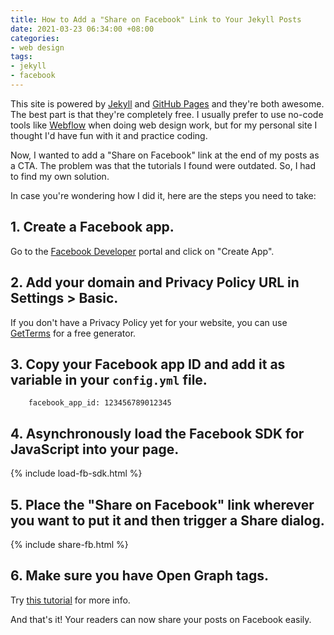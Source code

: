 ```yaml
---
title: How to Add a "Share on Facebook" Link to Your Jekyll Posts
date: 2021-03-23 06:34:00 +08:00
categories:
- web design
tags:
- jekyll
- facebook
---
```


This site is powered by [Jekyll](https://jekyllrb.com) and [GitHub Pages](https://pages.github.com) and they're both awesome. The best part is that they're completely free. I usually prefer to use no-code tools like [Webflow](http://webflow.com) when doing web design work, but for my personal site I thought I'd have fun with it and practice coding.

Now, I wanted to add a "Share on Facebook" link at the end of my posts as a CTA. The problem was that the tutorials I found were outdated. So, I had to find my own solution.

In case you're wondering how I did it, here are the steps you need to take:

## 1. Create a Facebook app.

Go to the [Facebook Developer](https://developers.facebook.com/) portal and click on "Create App".

## 2. Add your domain and Privacy Policy URL in Settings > Basic.

If you don't have a Privacy Policy yet for your website, you can use
[GetTerms](https://getterms.io) for a free generator.

## 3. Copy your Facebook app ID and add it as variable in your `config.yml` file.

        facebook_app_id: 123456789012345

## 4. Asynchronously load the Facebook SDK for JavaScript into your page.

{% include load-fb-sdk.html %}

## 5. Place the "Share on Facebook" link wherever you want to put it and then trigger a Share dialog.

{% include share-fb.html %}

## 6. Make sure you have Open Graph tags.

Try [this tutorial](https://danaleegibson.com/jekyll-and-facebook-og-images/) for more info.

And that's it! Your readers can now share your posts on Facebook easily.